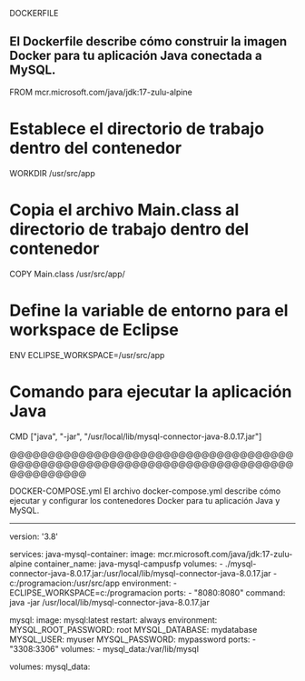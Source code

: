 DOCKERFILE

El Dockerfile describe cómo construir la imagen Docker para tu aplicación Java conectada a MySQL.
-----------------------------------------------------------------
FROM mcr.microsoft.com/java/jdk:17-zulu-alpine

# Establece el directorio de trabajo dentro del contenedor
WORKDIR /usr/src/app

# Copia el archivo Main.class al directorio de trabajo dentro del contenedor
COPY Main.class /usr/src/app/

# Define la variable de entorno para el workspace de Eclipse
ENV ECLIPSE_WORKSPACE=/usr/src/app

# Comando para ejecutar la aplicación Java
CMD ["java", "-jar", "/usr/local/lib/mysql-connector-java-8.0.17.jar"]

@@@@@@@@@@@@@@@@@@@@@@@@@@@@@@@@@@@@@@@@@@@@@@@@@@@@@@@@@@@@@@@@@@@@@@@@@@@@@@@@@@@@

DOCKER-COMPOSE.yml
El archivo docker-compose.yml describe cómo ejecutar y configurar los contenedores Docker para tu aplicación Java y MySQL.

--------------------------------------------------------------------
version: '3.8'

services:
  java-mysql-container:
    image: mcr.microsoft.com/java/jdk:17-zulu-alpine
    container_name: java-mysql-campusfp
    volumes:
      - ./mysql-connector-java-8.0.17.jar:/usr/local/lib/mysql-connector-java-8.0.17.jar
      - c:/programacion:/usr/src/app
    environment:
      - ECLIPSE_WORKSPACE=c:/programacion
    ports:
      - "8080:8080"
    command: java -jar /usr/local/lib/mysql-connector-java-8.0.17.jar

  mysql:
    image: mysql:latest
    restart: always
    environment:
      MYSQL_ROOT_PASSWORD: root
      MYSQL_DATABASE: mydatabase
      MYSQL_USER: myuser
      MYSQL_PASSWORD: mypassword
    ports:
      - "3308:3306"
    volumes:
      - mysql_data:/var/lib/mysql

volumes:
  mysql_data:

